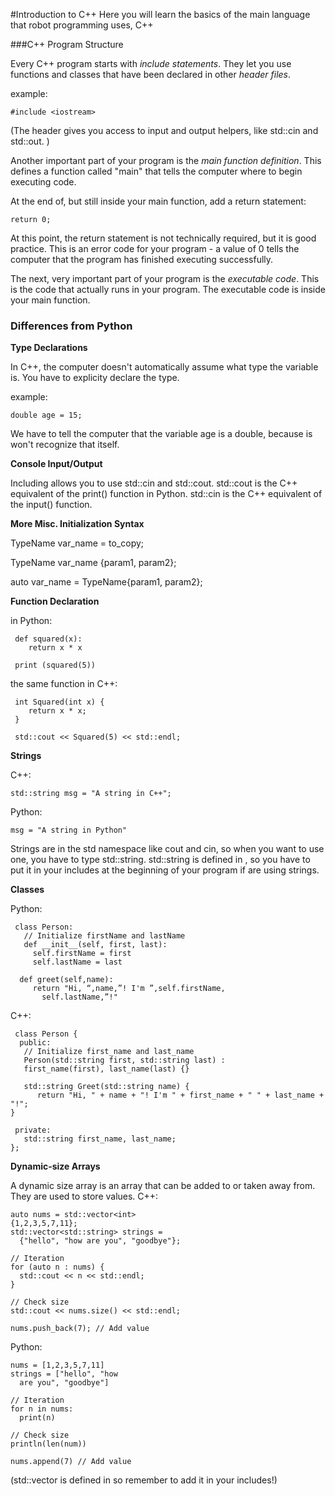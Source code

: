 #Introduction to C++
Here you will learn the basics of the main language that robot programming uses, C++

###C++ Program Structure

Every C++ program starts with *include statements*. They let you use functions and classes that have been declared in other *header files*. 

  example:
    
    #include <iostream>

(The header <iostream> gives you access to input and output helpers, like std::cin and std::out. )

Another important part of your program is the *main function definition*. This defines a function called "main" that tells the computer where to begin executing code. 

At the end of, but still inside your main function, add a return statement:
    
    return 0;

At this point, the return statement is not technically required, but it is good practice. This is an error code for your program - a value of 0 tells the computer that the program has finished executing successfully. 

The next, very important part of your program is the *executable code*. This is the code that actually runs in your program. The executable code is inside your main function. 

### Differences from Python

**Type Declarations**

In C++, the computer doesn't automatically assume what type the variable is. You have to explicity declare the type. 

example:
    
    double age = 15;

We have to tell the computer that the variable age is a double, because is won't recognize that itself. 

**Console Input/Output**

Including <iostream> allows you to use std::cin and std::cout. std::cout is the C++ equivalent of the print() function in Python. std::cin is the C++ equivalent of the input() function. 

**More Misc. Initialization Syntax** 

TypeName var_name = to_copy;

TypeName var_name {param1, param2};

auto var_name = TypeName{param1, param2};


**Function Declaration**

 in Python:

     def squared(x):
     	return x * x

     print (squared(5))

 the same function in C++:

     int Squared(int x) {
     	return x * x;
     }

     std::cout << Squared(5) << std::endl;

**Strings**

C++:

    std::string msg = "A string in C++";

Python: 

    msg = "A string in Python"

Strings are in the std namespace like cout and cin, so when you want to use one, you have to type std::string. std::string is defined in <string>, so you have to put it in your includes at the beginning of your program if are using strings. 
 
**Classes**


Python: 

     class Person:
       // Initialize firstName and lastName
       def __init__(self, first, last):
         self.firstName = first
         self.lastName = last

      def greet(self,name):
         return "Hi, “,name,”! I'm ”,self.firstName, 
           self.lastName,”!"

C++:

     class Person {
      public:
       // Initialize first_name and last_name
       Person(std::string first, std::string last) : 
       first_name(first), last_name(last) {}

       std::string Greet(std::string name) {
          return "Hi, " + name + "! I'm " + first_name + " " + last_name + "!";
    }

     private:
       std::string first_name, last_name;
    };


**Dynamic-size Arrays**

A dynamic size array is an array that can be added to or taken away from. They are used to store values. 
C++:

    auto nums = std::vector<int> 
    {1,2,3,5,7,11};
    std::vector<std::string> strings =	
      {"hello", "how are you", "goodbye"};

    // Iteration
    for (auto n : nums) {
      std::cout << n << std::endl;
    }

    // Check size
    std::cout << nums.size() << std::endl;

    nums.push_back(7); // Add value

Python:

    nums = [1,2,3,5,7,11]
    strings = ["hello", "how 
      are you", "goodbye"]

    // Iteration
    for n in nums:
      print(n)

    // Check size
    println(len(num))

    nums.append(7) // Add value

(std::vector is defined in <vector> so remember to add it in your includes!)
